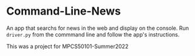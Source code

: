 # Command-Line-News

An app that searchs for news in the web and display on the console. Run `driver.py` from the commmand line and follow the app's instructions.

This was a project for MPCS50101-Summer2022
